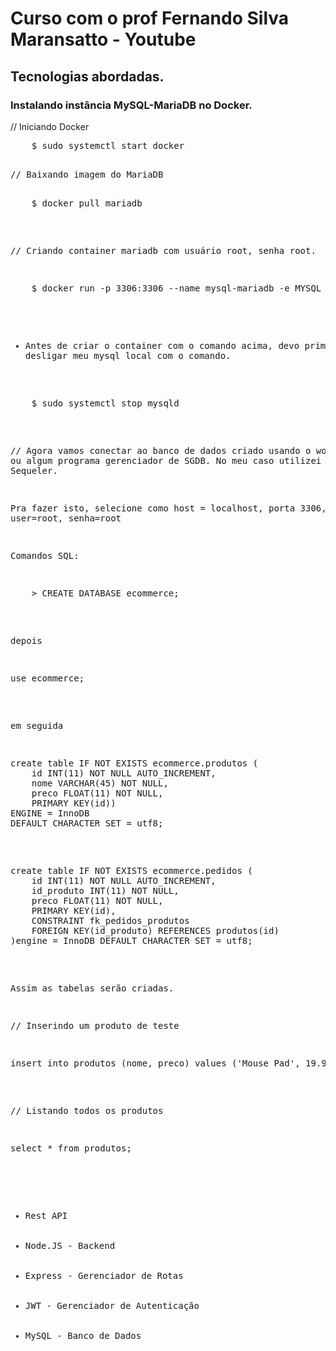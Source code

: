 <h1>Curso com o prof Fernando Silva Maransatto - Youtube</h1>

<h2>Tecnologias abordadas.</h2>

<h3>Instalando instância MySQL-MariaDB no Docker.</h3>

// Iniciando Docker

<pre>
    $ sudo systemctl start docker
<pre>

// Baixando imagem do MariaDB

<pre>
    $ docker pull mariadb
</pre>

// Criando container mariadb com usuário root, senha root.

<pre>
    $ docker run -p 3306:3306 --name mysql-mariadb -e MYSQL_ROOT_PASSWORD=root -d mariadb
</pre>

- Antes de criar o container com o comando acima, devo primeiro desligar meu mysql local com o comando.

<pre>
    $ sudo systemctl stop mysqld
</pre>

// Agora vamos conectar ao banco de dados criado usando o workbench ou algum programa gerenciador de SGDB. No meu caso utilizei o Sequeler.

Pra fazer isto, selecione como host = localhost, porta 3306, user=root, senha=root

Comandos SQL:

<pre>
    > CREATE DATABASE ecommerce;
</pre>

depois

<pre>
use ecommerce;
</pre>

em seguida

<pre>
create table IF NOT EXISTS ecommerce.produtos (
	id INT(11) NOT NULL AUTO_INCREMENT,
	nome VARCHAR(45) NOT NULL,
	preco FLOAT(11) NOT NULL,
	PRIMARY KEY(id))
ENGINE = InnoDB 
DEFAULT CHARACTER SET = utf8;
</pre>
<pre>
create table IF NOT EXISTS ecommerce.pedidos (
	id INT(11) NOT NULL AUTO_INCREMENT,
	id_produto INT(11) NOT NULL,
	preco FLOAT(11) NOT NULL,
	PRIMARY KEY(id),
	CONSTRAINT fk_pedidos_produtos
	FOREIGN KEY(id_produto) REFERENCES produtos(id)
)engine = InnoDB DEFAULT CHARACTER SET = utf8;
</pre>
Assim as tabelas serão criadas.

// Inserindo um produto de teste

<pre>
insert into produtos (nome, preco) values ('Mouse Pad', 19.90);
</pre>

// Listando todos os produtos

<pre>
select * from produtos;
</pre>

<ul>
    <li>Rest API</li>
    <li>Node.JS - Backend</li>
    <li>Express - Gerenciador de Rotas</li>
    <li>JWT - Gerenciador de Autenticação</li>
    <li>MySQL - Banco de Dados</li>
</ul>
